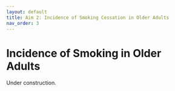 ```yaml
---
layout: default
title: Aim 2: Incidence of Smoking Cessation in Older Adults
nav_order: 3
---
```


# Incidence of Smoking in Older Adults
Under construction.
